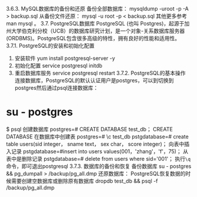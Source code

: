 3.6.3. MySQL数据库的备份和还原
备份全部数据库：
mysqldump -uroot -p -A > backup.sql
从备份文件还原：
mysql -u root -p < backup.sql 
其他更多参考 man mysql 。
3.7. PostgreSQL数据库
    PostgreSQL (也叫 Postgres)，起源于加州大学伯克利分校（UCB）的数据库研究计划，是一个对象-关系数据库服务器(ORDBMS)。PostgreSQL包含很多高级的特性，拥有良好的性能和适用性。
3.7.1. PostgreSQL的安装和初始化配置 
1. 安装软件 yum install postgresql-server -y
2. 初始化配置 service postgresql initdb
3. 重启数据库服务 service postgresql restart 
3.7.2. PostgreSQL的基本操作
连接数据库，PostgreSQL的默认认证用户是postgres，可以到切换到postgres然后通过psql连接数据库：

# su - postgres
$ psql
创建数据库
postgres=# CREATE DATABASE test_db；
CREATE DATABASE
在数据库中创建表
postgres=# \c test_db
pstgdatabase=# create table users(sid integer， sname text， sex char， score integer)；
向表中插入记录
pstgdatabase=#insert into users	values(001，'zhang'，'f'，75)；
从表中是删除记录
pstgdatabase=# delete from users where sid='001'；
执行`\q`命令，即可退出postgresql
3.7.3. 数据库的备份和恢复
备份数据库
su - postgres && pg_dumpall > /backup/pg_all.dmp
还原数据库： PostgreSQL恢复数据的时候需要创建空数据库或删除原有数据库
dropdb test_db && psql -f /backup/pg_all.dmp
